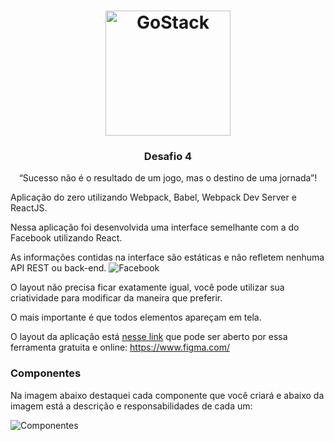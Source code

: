 <h1 align="center">
    <img alt="GoStack" src="https://rocketseat-cdn.s3-sa-east-1.amazonaws.com/bootcamp-header.png" width="200px" />
</h1>

<h3 align="center">
  Desafio 4
</h3>

<p align="center">“Sucesso não é o resultado de um jogo, mas o destino de uma jornada”!</blockquote>



Aplicação do zero utilizando Webpack, Babel, Webpack Dev Server e ReactJS.

Nessa aplicação foi desenvolvida uma interface semelhante com a do Facebook utilizando React.

As informações contidas na interface são estáticas e não refletem nenhuma API REST ou back-end.
![Facebook](.github/facebook.png)

O layout não precisa ficar exatamente igual, você pode utilizar sua criatividade para modificar da maneira que preferir.

O mais importante é que todos elementos apareçam em tela.

O layout da aplicação está [nesse link](.github/layout.sketch) que pode ser aberto por essa ferramenta gratuita e online: https://www.figma.com/

### Componentes

Na imagem abaixo destaquei cada componente que você criará e abaixo da imagem está a descrição e responsabilidades de cada um:

![Componentes](.github/components.png)
